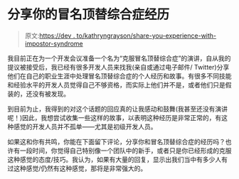 # 分享你的冒名顶替综合症经历

> 原文:[https://dev . to/kathryngrayson/share-you-experience-with-impostor-syndrome](https://dev.to/kathryngrayson/share-your-experiences-with-impostor-syndrome)

我目前正在为一个开发会议准备一个名为“克服冒名顶替综合症”的演讲，自从我的提议被接受后，我已经有很多开发人员来找我(亲自或通过电子邮件/ Twitter)分享他们在自己的职业生涯中处理冒名顶替综合症的个人经历和故事。有很多不同技能和经验水平的开发人员觉得自己不够资格，而实际上他们并不是，或者他们只是假装的，还没有被发现。

到目前为止，我得到的对这个话题的回应真的让我感动和鼓舞(我甚至还没有演讲呢！)因此，我想尝试收集一些这样的故事，以表明这种经历是非常正常的，有这种感觉的开发人员并不孤单——尤其是初级开发人员。

如果这和你有共鸣，你能在下面留下评论，分享你和冒名顶替综合症的经历吗？也许有一段时间，你觉得自己特别像一个团队中的新手，或者只是你已经形成的克服这种感觉的态度/技巧。我认为，如果有大量的回复，显示出我们当中有多少人有过这种感觉/仍然有这种感觉，那将是非常强大的。